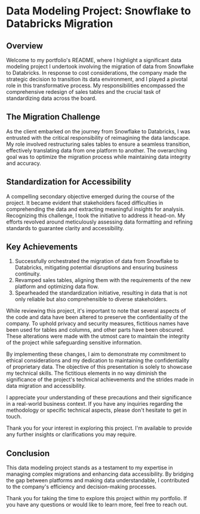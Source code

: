 # Data Modeling Project: Snowflake to Databricks Migration

## Overview
Welcome to my portfolio's README, where I highlight a significant data modeling project I undertook involving the migration of data from Snowflake to Databricks. In response to cost considerations, the company made the strategic decision to transition its data environment, and I played a pivotal role in this transformative process. My responsibilities encompassed the comprehensive redesign of sales tables and the crucial task of standardizing data across the board.

## The Migration Challenge
As the client embarked on the journey from Snowflake to Databricks, I was entrusted with the critical responsibility of reimagining the data landscape. My role involved restructuring sales tables to ensure a seamless transition, effectively translating data from one platform to another. The overarching goal was to optimize the migration process while maintaining data integrity and accuracy.

## Standardization for Accessibility
A compelling secondary objective emerged during the course of the project. It became evident that stakeholders faced difficulties in comprehending the data and extracting meaningful insights for analysis. Recognizing this challenge, I took the initiative to address it head-on. My efforts revolved around meticulously assessing data formatting and refining standards to guarantee clarity and accessibility.

## Key Achievements
1. Successfully orchestrated the migration of data from Snowflake to Databricks, mitigating potential disruptions and ensuring business continuity.
2. Revamped sales tables, aligning them with the requirements of the new platform and optimizing data flow.
3. Spearheaded the standardization initiative, resulting in data that is not only reliable but also comprehensible to diverse stakeholders.

While reviewing this project, it's important to note that several aspects of the code and data have been altered to preserve the confidentiality of the company. To uphold privacy and security measures, fictitious names have been used for tables and columns, and other parts have been obscured. These alterations were made with the utmost care to maintain the integrity of the project while safeguarding sensitive information.

By implementing these changes, I aim to demonstrate my commitment to ethical considerations and my dedication to maintaining the confidentiality of proprietary data. The objective of this presentation is solely to showcase my technical skills. The fictitious elements in no way diminish the significance of the project's technical achievements and the strides made in data migration and accessibility.

I appreciate your understanding of these precautions and their significance in a real-world business context. If you have any inquiries regarding the methodology or specific technical aspects, please don't hesitate to get in touch.

Thank you for your interest in exploring this project. I'm available to provide any further insights or clarifications you may require.

## Conclusion
This data modeling project stands as a testament to my expertise in managing complex migrations and enhancing data accessibility. By bridging the gap between platforms and making data understandable, I contributed to the company's efficiency and decision-making processes.

Thank you for taking the time to explore this project within my portfolio. If you have any questions or would like to learn more, feel free to reach out.

